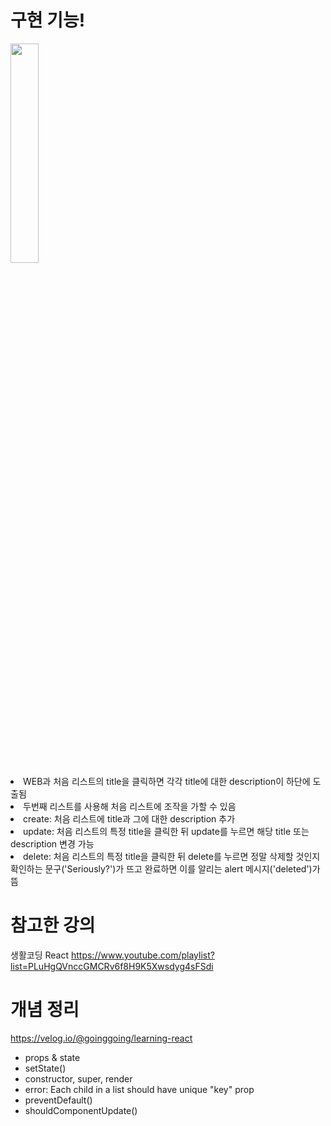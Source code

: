 # 구현 기능!
<img width="30%" src="https://user-images.githubusercontent.com/87990290/158194989-dda98dab-42c7-462e-a14b-218b70e12cf0.gif"/>

<br>
<li> WEB과 처음 리스트의 title을 클릭하면 각각 title에 대한 description이 하단에 도출됨
<li> 두번째 리스트를 사용해 처음 리스트에 조작을 가할 수 있음
  <li> create: 처음 리스트에 title과 그에 대한 description 추가
  <li> update: 처음 리스트의 특정 title을 클릭한 뒤 update를 누르면 해당 title 또는 description 변경 가능
  <li> delete: 처음 리스트의 특정 title을 클릭한 뒤 delete를 누르면 정말 삭제할 것인지 확인하는 문구('Seriously?')가 뜨고 완료하면 이를 알리는 alert 메시지('deleted')가 뜸


# 참고한 강의
생활코딩 React
https://www.youtube.com/playlist?list=PLuHgQVnccGMCRv6f8H9K5Xwsdyg4sFSdi

# 개념 정리
https://velog.io/@goinggoing/learning-react

- props & state
- setState()
- constructor, super, render
- error: Each child in a list should have unique "key" prop
- preventDefault()
- shouldComponentUpdate()
